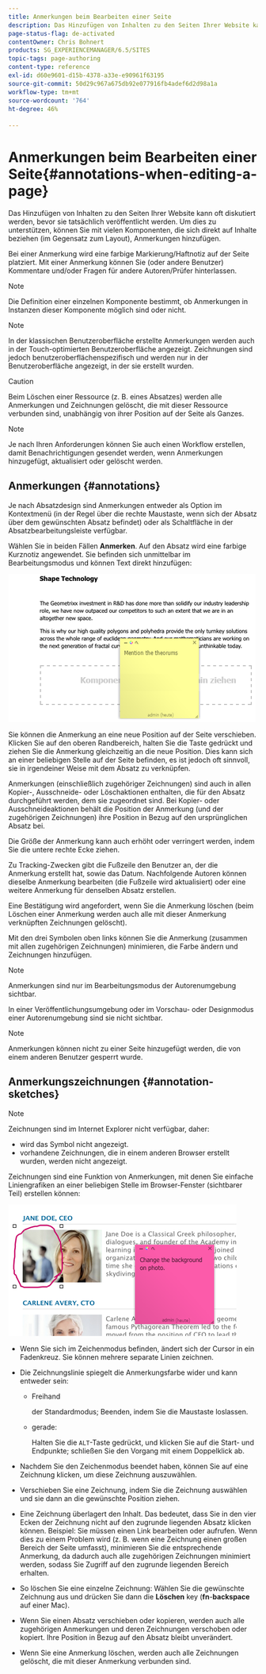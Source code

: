 ```yaml
---
title: Anmerkungen beim Bearbeiten einer Seite
description: Das Hinzufügen von Inhalten zu den Seiten Ihrer Website kann oft diskutiert werden, bevor sie tatsächlich veröffentlicht werden. Um dies zu unterstützen, können Sie mit vielen Komponenten, die sich direkt auf den Inhalt beziehen, Anmerkungen hinzufügen.
page-status-flag: de-activated
contentOwner: Chris Bohnert
products: SG_EXPERIENCEMANAGER/6.5/SITES
topic-tags: page-authoring
content-type: reference
exl-id: d60e9601-d15b-4378-a33e-e90961f63195
source-git-commit: 50d29c967a675db92e077916fb4adef6d2d98a1a
workflow-type: tm+mt
source-wordcount: '764'
ht-degree: 46%

---
```


# Anmerkungen beim Bearbeiten einer Seite{#annotations-when-editing-a-page}

Das Hinzufügen von Inhalten zu den Seiten Ihrer Website kann oft diskutiert werden, bevor sie tatsächlich veröffentlicht werden. Um dies zu unterstützen, können Sie mit vielen Komponenten, die sich direkt auf Inhalte beziehen (im Gegensatz zum Layout), Anmerkungen hinzufügen.

Bei einer Anmerkung wird eine farbige Markierung/Haftnotiz auf der Seite platziert. Mit einer Anmerkung können Sie (oder andere Benutzer) Kommentare und/oder Fragen für andere Autoren/Prüfer hinterlassen.

>[!NOTE]
>
>Die Definition einer einzelnen Komponente bestimmt, ob Anmerkungen in Instanzen dieser Komponente möglich sind oder nicht.

>[!NOTE]
>
>In der klassischen Benutzeroberfläche erstellte Anmerkungen werden auch in der Touch-optimierten Benutzeroberfläche angezeigt. Zeichnungen sind jedoch benutzeroberflächenspezifisch und werden nur in der Benutzeroberfläche angezeigt, in der sie erstellt wurden.

>[!CAUTION]
>
>Beim Löschen einer Ressource (z. B. eines Absatzes) werden alle Anmerkungen und Zeichnungen gelöscht, die mit dieser Ressource verbunden sind, unabhängig von ihrer Position auf der Seite als Ganzes.

>[!NOTE]
>
>Je nach Ihren Anforderungen können Sie auch einen Workflow erstellen, damit Benachrichtigungen gesendet werden, wenn Anmerkungen hinzugefügt, aktualisiert oder gelöscht werden.

## Anmerkungen {#annotations}

Je nach Absatzdesign sind Anmerkungen entweder als Option im Kontextmenü (in der Regel über die rechte Maustaste, wenn sich der Absatz über dem gewünschten Absatz befindet) oder als Schaltfläche in der Absatzbearbeitungsleiste verfügbar.

Wählen Sie in beiden Fällen **Anmerken**. Auf den Absatz wird eine farbige Kurznotiz angewendet. Sie befinden sich unmittelbar im Bearbeitungsmodus und können Text direkt hinzufügen:

![chlimage_1-137](assets/chlimage_1-137.png)

Sie können die Anmerkung an eine neue Position auf der Seite verschieben. Klicken Sie auf den oberen Randbereich, halten Sie die Taste gedrückt und ziehen Sie die Anmerkung gleichzeitig an die neue Position. Dies kann sich an einer beliebigen Stelle auf der Seite befinden, es ist jedoch oft sinnvoll, sie in irgendeiner Weise mit dem Absatz zu verknüpfen.

Anmerkungen (einschließlich zugehöriger Zeichnungen) sind auch in allen Kopier-, Ausschneide- oder Löschaktionen enthalten, die für den Absatz durchgeführt werden, dem sie zugeordnet sind. Bei Kopier- oder Ausschneideaktionen behält die Position der Anmerkung (und der zugehörigen Zeichnungen) ihre Position in Bezug auf den ursprünglichen Absatz bei.

Die Größe der Anmerkung kann auch erhöht oder verringert werden, indem Sie die untere rechte Ecke ziehen.

Zu Tracking-Zwecken gibt die Fußzeile den Benutzer an, der die Anmerkung erstellt hat, sowie das Datum. Nachfolgende Autoren können dieselbe Anmerkung bearbeiten (die Fußzeile wird aktualisiert) oder eine weitere Anmerkung für denselben Absatz erstellen.

Eine Bestätigung wird angefordert, wenn Sie die Anmerkung löschen (beim Löschen einer Anmerkung werden auch alle mit dieser Anmerkung verknüpften Zeichnungen gelöscht).

Mit den drei Symbolen oben links können Sie die Anmerkung (zusammen mit allen zugehörigen Zeichnungen) minimieren, die Farbe ändern und Zeichnungen hinzufügen.

>[!NOTE]
>
>Anmerkungen sind nur im Bearbeitungsmodus der Autorenumgebung sichtbar.
>
>In einer Veröffentlichungsumgebung oder im Vorschau- oder Designmodus einer Autorenumgebung sind sie nicht sichtbar.

>[!NOTE]
>
>Anmerkungen können nicht zu einer Seite hinzugefügt werden, die von einem anderen Benutzer gesperrt wurde.

## Anmerkungszeichnungen {#annotation-sketches}

>[!NOTE]
>
>Zeichnungen sind im Internet Explorer nicht verfügbar, daher:
>
>* wird das Symbol nicht angezeigt.
>* vorhandene Zeichnungen, die in einem anderen Browser erstellt wurden, werden nicht angezeigt.
>

Zeichnungen sind eine Funktion von Anmerkungen, mit denen Sie einfache Liniengrafiken an einer beliebigen Stelle im Browser-Fenster (sichtbarer Teil) erstellen können:

![chlimage_1-138](assets/chlimage_1-138.png)

* Wenn Sie sich im Zeichenmodus befinden, ändert sich der Cursor in ein Fadenkreuz. Sie können mehrere separate Linien zeichnen.
* Die Zeichnungslinie spiegelt die Anmerkungsfarbe wider und kann entweder sein:

   * Freihand

     der Standardmodus; Beenden, indem Sie die Maustaste loslassen.

   * gerade:

     Halten Sie die `ALT`-Taste gedrückt, und klicken Sie auf die Start- und Endpunkte; schließen Sie den Vorgang mit einem Doppelklick ab.

* Nachdem Sie den Zeichenmodus beendet haben, können Sie auf eine Zeichnung klicken, um diese Zeichnung auszuwählen.
* Verschieben Sie eine Zeichnung, indem Sie die Zeichnung auswählen und sie dann an die gewünschte Position ziehen.
* Eine Zeichnung überlagert den Inhalt. Das bedeutet, dass Sie in den vier Ecken der Zeichnung nicht auf den zugrunde liegenden Absatz klicken können. Beispiel: Sie müssen einen Link bearbeiten oder aufrufen. Wenn dies zu einem Problem wird (z. B. wenn eine Zeichnung einen großen Bereich der Seite umfasst), minimieren Sie die entsprechende Anmerkung, da dadurch auch alle zugehörigen Zeichnungen minimiert werden, sodass Sie Zugriff auf den zugrunde liegenden Bereich erhalten.
* So löschen Sie eine einzelne Zeichnung: Wählen Sie die gewünschte Zeichnung aus und drücken Sie dann die **Löschen** key (**fn**-**backspace** auf einer Mac).

* Wenn Sie einen Absatz verschieben oder kopieren, werden auch alle zugehörigen Anmerkungen und deren Zeichnungen verschoben oder kopiert. Ihre Position in Bezug auf den Absatz bleibt unverändert.
* Wenn Sie eine Anmerkung löschen, werden auch alle Zeichnungen gelöscht, die mit dieser Anmerkung verbunden sind.

